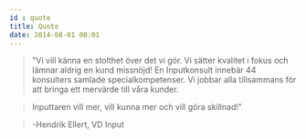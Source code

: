 ```yaml
---
id : quote
title: Quote
date: 2014-08-01 00:01
---
```


>"Vi vill känna en stolthet över det vi gör. Vi sätter kvalitet i fokus och lämnar aldrig en kund missnöjd!
En Inputkonsult innebär 44 konsulters samlade specialkompetenser. Vi jobbar alla tillsammans för att
bringa ett mervärde till våra kunder.

>Inputtaren vill mer, vill kunna mer och vill göra skillnad!"

>-Hendrik Ellert, VD Input
